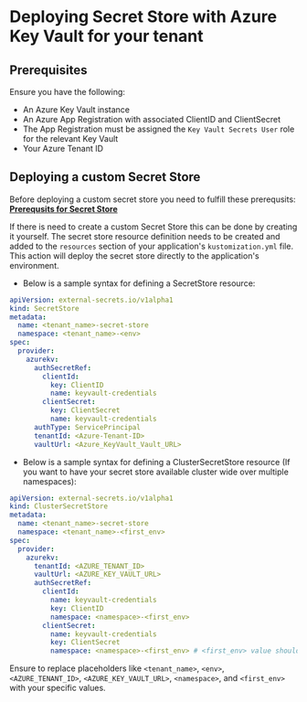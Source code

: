 # Deploying Secret Store with Azure Key Vault for your tenant

## Prerequisites
Ensure you have the following:

* An Azure Key Vault instance
* An Azure App Registration with associated ClientID and ClientSecret
* The App Registration must be assigned the `Key Vault Secrets User` role for the relevant Key Vault
* Your Azure Tenant ID

## Deploying a custom Secret Store

Before deploying a custom secret store you need to fulfill these prerequsits: [**Prerequsits for Secret Store**](../../../../OpenShift%20Tenants/Tenant%20features/external-secrets.md)

If there is need to create a custom Secret Store this can be done by creating it yourself. The secret store resource definition needs to be created and added to the `resources` section of your application's `kustomization.yml` file. This action will deploy the secret store directly to the application's environment.

- Below is a sample syntax for defining a SecretStore resource:

```yaml title="secret store resource layout"
apiVersion: external-secrets.io/v1alpha1
kind: SecretStore
metadata:
  name: <tenant_name>-secret-store
  namespace: <tenant_name>-<env>
spec:
  provider:
    azurekv:
      authSecretRef:
        clientId:
          key: ClientID
          name: keyvault-credentials
        clientSecret:
          key: ClientSecret
          name: keyvault-credentials
      authType: ServicePrincipal
      tenantId: <Azure-Tenant-ID>
      vaultUrl: <Azure_KeyVault_Vault_URL>
```

- Below is a sample syntax for defining a ClusterSecretStore resource (If you want to have your secret store available cluster wide over multiple namespaces):

```yaml title="cluster secret store resource layout"
apiVersion: external-secrets.io/v1alpha1
kind: ClusterSecretStore
metadata:
  name: <tenant_name>-secret-store
  namespace: <tenant_name>-<first_env>
spec:
  provider:
    azurekv:
      tenantId: <AZURE_TENANT_ID>
      vaultUrl: <AZURE_KEY_VAULT_URL>
      authSecretRef:
        clientId:
          name: keyvault-credentials
          key: ClientID
          namespace: <namespace>-<first_env>
        clientSecret:
          name: keyvault-credentials
          key: ClientSecret
          namespace: <namespace>-<first_env> # <first_env> value should be the first element in the environments list in the tenant
```

Ensure to replace placeholders like `<tenant_name>`, `<env>`, `<AZURE_TENANT_ID>`, `<AZURE_KEY_VAULT_URL>`, `<namespace>`, and `<first_env>` with your specific values. 

